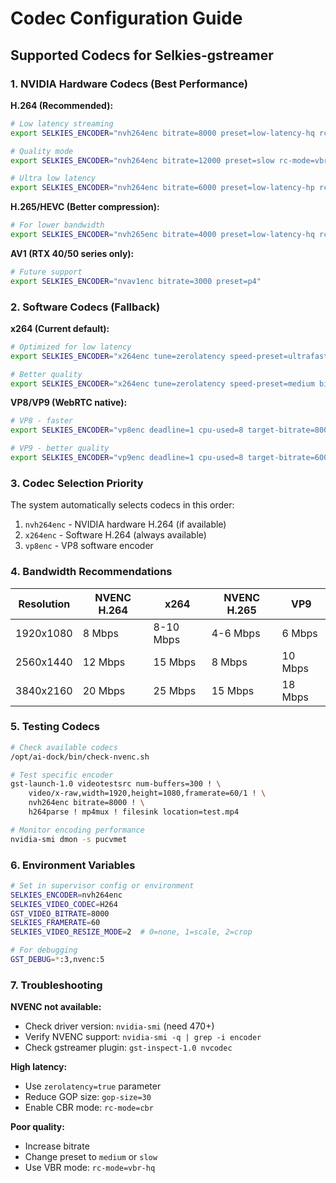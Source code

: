 # Codec Configuration Guide

## Supported Codecs for Selkies-gstreamer

### 1. NVIDIA Hardware Codecs (Best Performance)

**H.264 (Recommended):**
```bash
# Low latency streaming
export SELKIES_ENCODER="nvh264enc bitrate=8000 preset=low-latency-hq rc-mode=cbr-hq gop-size=60"

# Quality mode
export SELKIES_ENCODER="nvh264enc bitrate=12000 preset=slow rc-mode=vbr-hq"

# Ultra low latency
export SELKIES_ENCODER="nvh264enc bitrate=6000 preset=low-latency-hp rc-mode=cbr zerolatency=true"
```

**H.265/HEVC (Better compression):**
```bash
# For lower bandwidth
export SELKIES_ENCODER="nvh265enc bitrate=4000 preset=low-latency-hq rc-mode=cbr-hq"
```

**AV1 (RTX 40/50 series only):**
```bash
# Future support
export SELKIES_ENCODER="nvav1enc bitrate=3000 preset=p4"
```

### 2. Software Codecs (Fallback)

**x264 (Current default):**
```bash
# Optimized for low latency
export SELKIES_ENCODER="x264enc tune=zerolatency speed-preset=ultrafast bitrate=8000"

# Better quality
export SELKIES_ENCODER="x264enc tune=zerolatency speed-preset=medium bitrate=10000"
```

**VP8/VP9 (WebRTC native):**
```bash
# VP8 - faster
export SELKIES_ENCODER="vp8enc deadline=1 cpu-used=8 target-bitrate=8000000"

# VP9 - better quality
export SELKIES_ENCODER="vp9enc deadline=1 cpu-used=8 target-bitrate=6000000"
```

### 3. Codec Selection Priority

The system automatically selects codecs in this order:
1. `nvh264enc` - NVIDIA hardware H.264 (if available)
2. `x264enc` - Software H.264 (always available)
3. `vp8enc` - VP8 software encoder

### 4. Bandwidth Recommendations

| Resolution | NVENC H.264 | x264 | NVENC H.265 | VP9 |
|------------|-------------|------|--------------|-----|
| 1920x1080  | 8 Mbps     | 8-10 Mbps | 4-6 Mbps | 6 Mbps |
| 2560x1440  | 12 Mbps    | 15 Mbps   | 8 Mbps   | 10 Mbps |
| 3840x2160  | 20 Mbps    | 25 Mbps   | 15 Mbps  | 18 Mbps |

### 5. Testing Codecs

```bash
# Check available codecs
/opt/ai-dock/bin/check-nvenc.sh

# Test specific encoder
gst-launch-1.0 videotestsrc num-buffers=300 ! \
    video/x-raw,width=1920,height=1080,framerate=60/1 ! \
    nvh264enc bitrate=8000 ! \
    h264parse ! mp4mux ! filesink location=test.mp4

# Monitor encoding performance
nvidia-smi dmon -s pucvmet
```

### 6. Environment Variables

```bash
# Set in supervisor config or environment
SELKIES_ENCODER=nvh264enc
SELKIES_VIDEO_CODEC=H264
GST_VIDEO_BITRATE=8000
SELKIES_FRAMERATE=60
SELKIES_VIDEO_RESIZE_MODE=2  # 0=none, 1=scale, 2=crop

# For debugging
GST_DEBUG=*:3,nvenc:5
```

### 7. Troubleshooting

**NVENC not available:**
- Check driver version: `nvidia-smi` (need 470+)
- Verify NVENC support: `nvidia-smi -q | grep -i encoder`
- Check gstreamer plugin: `gst-inspect-1.0 nvcodec`

**High latency:**
- Use `zerolatency=true` parameter
- Reduce GOP size: `gop-size=30`
- Enable CBR mode: `rc-mode=cbr`

**Poor quality:**
- Increase bitrate
- Change preset to `medium` or `slow`
- Use VBR mode: `rc-mode=vbr-hq`